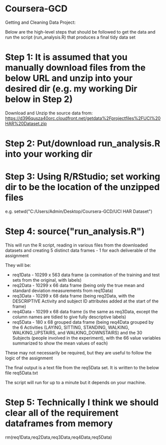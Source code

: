 Coursera-GCD
============

Getting and Cleaning Data Project:

Below are the high-level steps that should be followed to get the data
and run the script (run_analysis.R) that produces a final tidy data set

# Step 1: It is assumed that you manually download files from the below URL and unzip into your desired dir (e.g. my working Dir below in Step 2)
Download and Unzip the source data from:
https://d396qusza40orc.cloudfront.net/getdata%2Fprojectfiles%2FUCI%20HAR%20Dataset.zip

# Step 2: Put/download run_analysis.R into your working dir

# Step 3: Using R/RStudio; set working dir to be the location of the unzipped files
e.g. setwd("C:/Users/Admin/Desktop/Coursera-GCD/UCI HAR Dataset") 

# Step 4: source("run_analysis.R")
This will run the R script, reading in various files from the downloaded datasets and creating 5 distinct data frames - 1 for each deliverable of the assignment

They will be: 
- req1Data - 10299 x 563 data frame (a comination of the training and test sets from the original, with labels)
- req2Data - 10299 x 66 data frame (being only the true mean and standard deviation measurements from req1Data)
- req3Data - 10299 x 68 data frame (being req2Data, with the DESCRIPTIVE Activity and subject ID attributes added at the start of the frame)
- req4Data - 10299 x 68 data frame (is the same as req3Data, except the column names are tidied to give fully descriptive labels)
- req5Data - 180 x 68 grouped data frame (being req4Data grouped by the 6 Activities (LAYING, SITTING, STANDING, WALKING, WALKING_UPSTAIRS, and WALKING_DOWNSTAIRS) and the 30 Subjects (people involved in the experiment), with the 66 value variables summarized to show the mean values of each)

These may not necessarily be required, but they are useful to follow the logic of the assignment

The final output is a text file from the req5Data set. It is written to the below file
req5Data.txt

The script will run for up to a minute but it depends on your machine.

# Step 5: Technically I think we should clear all of the requirement dataframes from memory
rm(req1Data,req2Data,req3Data,req4Data,req5Data)